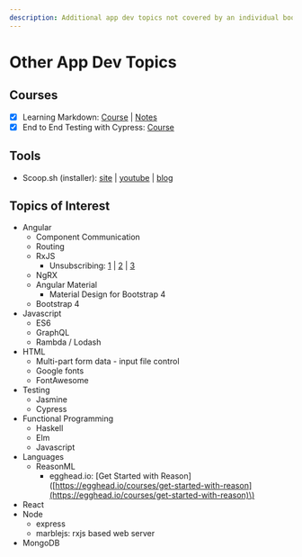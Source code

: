 ```yaml
---
description: Additional app dev topics not covered by an individual book.
---
```


# Other App Dev Topics

## Courses

* [x] Learning Markdown: [Course](https://www.linkedin.com/learning/learning-markdown) \| [Notes](https://mkresources.gitbook.io/misc/course-notes-learning-markdown)
* [x] End to End Testing with Cypress: [Course](https://egghead.io/courses/end-to-end-testing-with-cypress)

## Tools

* Scoop.sh \(installer\): [site](https://scoop.sh/) \| [youtube](https://www.youtube.com/watch?v=a85QLUJ0Wbs&feature=youtu.be) \| [blog](https://spin.atomicobject.com/2018/06/18/windows-node-js/)

## Topics of Interest

* Angular
  * Component Communication
  * Routing
  * RxJS
    * Unsubscribing: [1](https://alligator.io/angular/takeuntil-rxjs-unsubscribe/) \| [2](https://medium.com/@benlesh/rxjs-dont-unsubscribe-6753ed4fda87) \| [3](http://brianflove.com/2016/12/11/anguar-2-unsubscribe-observables/)
  * NgRX
  * Angular Material
    * Material Design for Bootstrap 4
  * Bootstrap 4
* Javascript
  * ES6
  * GraphQL
  * Rambda / Lodash
* HTML
  * Multi-part form data - input file control
  * Google fonts
  * FontAwesome
* Testing
  * Jasmine
  * Cypress
* Functional Programming
  * Haskell
  * Elm
  * Javascript
* Languages
  * ReasonML
    * egghead.io: \[Get Started with Reason\]\([https://egghead.io/courses/get-started-with-reason](https://egghead.io/courses/get-started-with-reason)\)
* React
* Node
  * express
  * marblejs: rxjs based web server
* MongoDB

